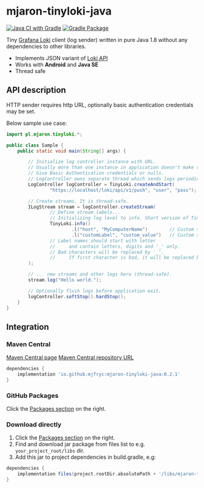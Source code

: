 # mjaron-tinyloki-java

[![Java CI with Gradle](https://github.com/mjfryc/mjaron-tinyloki-java/actions/workflows/gradle.yml/badge.svg)](https://github.com/mjfryc/mjaron-tinyloki-java/actions/workflows/gradle.yml)
[![Gradle Package](https://github.com/mjfryc/mjaron-tinyloki-java/actions/workflows/gradle-publish.yml/badge.svg)](https://github.com/mjfryc/mjaron-tinyloki-java/actions/workflows/gradle-publish.yml)

Tiny [Grafana Loki](https://grafana.com/oss/loki/) client (log sender) written in pure Java 1.8 without any dependencies to other libraries.

* Implements JSON variant of [Loki API](https://grafana.com/docs/loki/latest/api/#post-lokiapiv1push)
* Works with **Android** and **Java SE**
* Thread safe

## API description

HTTP sender requires http URL, optionally basic authentication credentials may be set.

Below sample use case:

```java
import pl.mjaron.tinyloki.*;

public class Sample {
    public static void main(String[] args) {

        // Initialize log controller instance with URL.
        // Usually more than one instance in application doesn't make sense.
        // Give Basic Authentication credentials or nulls.
        // LogController owns separate thread which sends logs periodically.
        LogController logController = TinyLoki.createAndStart(
                "https://localhost/loki/api/v1/push", "user", "pass");

        // Create streams. It is thread-safe.
        ILogStream stream = logController.createStream(
                // Define stream labels...
                // Initializing log level to info. Short version of TinyLoki.l(Labels.LEVEL, Labels.INFO)
                TinyLoki.info()
                        .l("host", "MyComputerName")        // Custom static label.
                        .l("customLabel", "custom_value")   // Custom static label.
                // Label names should start with letter
                //     and contain letters, digits and '_' only.
                // Bad characters will be replaced by '_'.
                //     If first character is bad, it will be replaced by 'A'.
        );

        // ... new streams and other logs here (thread-safe).
        stream.log("Hello world.");

        // Optionally flush logs before application exit.
        logController.softStop().hardStop();
    }
}
```

## Integration

### Maven Central

[Maven Central page](https://search.maven.org/artifact/io.github.mjfryc/mjaron-tinyloki-java/)
[Maven Central repository URL](https://repo1.maven.org/maven2/io/github/mjfryc/mjaron-tinyloki-java/)

```gradle
dependencies {
    implementation 'io.github.mjfryc:mjaron-tinyloki-java:0.2.1'
}
```

### GitHub Packages

Click the [Packages section](https://github.com/mjfryc?tab=packages&repo_name=mjaron-tinyloki-java) on the right.

### Download directly

1. Click the [Packages section](https://github.com/mjfryc?tab=packages&repo_name=mjaron-tinyloki-java) on the right.
2. Find and download jar package from files list to e.g. `your_project_root/libs` dir.
3. Add this jar to project dependencies in build.gradle, e.g:

```gradle
dependencies {
    implementation files(project.rootDir.absolutePath + '/libs/mjaron-tinyloki-java-0.2.1.jar')
}
```
